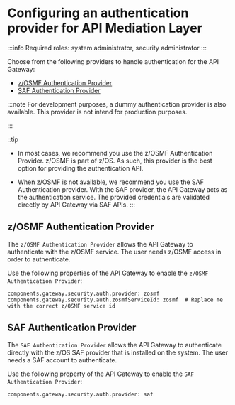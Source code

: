 # Configuring an authentication provider for API Mediation Layer

:::info Required roles: system administrator, security administrator
:::

Choose from the following providers to handle authentication for the API Gateway:  
* [z/OSMF Authentication Provider](#z-osmf-authentication-provider)
* [SAF Authentication Provider](#saf-authentication-provider)

:::note
For development purposes, a dummy authentication provider is also available. This provider is not intend for production purposes.
<!-- Add link to the dummy provider when the article is drafted -->
:::

::tip
* In most cases, we recommend you use  the z/OSMF Authentication Provider. z/OSMF is part of z/OS. As such, this provider is the best option for providing the authentication API.

* When z/OSMF is not available, we recommend you use the SAF Authentication provider. With the SAF provider, the API Gateway acts as the authentication service. The provided credentials are validated directly by API Gateway via SAF APIs.
:::

## z/OSMF Authentication Provider

The `z/OSMF Authentication Provider` allows the API Gateway to authenticate with the z/OSMF service. The user needs z/OSMF access in order to authenticate.

Use the following properties of the API Gateway to enable the `z/OSMF Authentication Provider`:
```
components.gateway.security.auth.provider: zosmf
components.gateway.security.auth.zosmfServiceId: zosmf  # Replace me with the correct z/OSMF service id
```
## SAF Authentication Provider

The `SAF Authentication Provider` allows the API Gateway to authenticate directly with the z/OS SAF provider that is installed on the system. The user needs a SAF account to authenticate. 

Use the following property of the API Gateway to enable the `SAF Authentication Provider`:
```
components.gateway.security.auth.provider: saf
```


